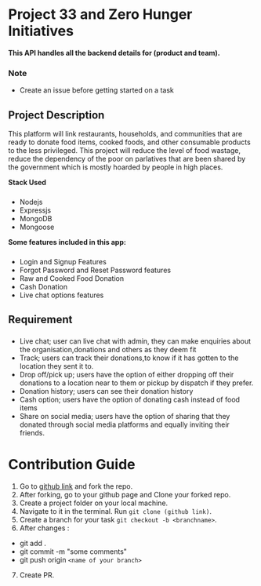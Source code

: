 # Project 33 and Zero Hunger Initiatives

**This API handles all the backend details for (product and team).**

### Note
 - Create an issue before getting started on a task

## Project Description
This platform will link restaurants, households, and communities that are ready to donate food items, cooked foods, and other consumable products to the less privileged. This project will reduce the level of food wastage, reduce the dependency of the poor on parlatives that  are been shared by the government which is mostly hoarded by people in high places.

**Stack Used**

### 
* Nodejs
* Expressjs
* MongoDB
* Mongoose


**Some features included in this app:**

### 
* Login and Signup Features 
* Forgot Password and Reset Password features
* Raw and Cooked Food Donation
* Cash Donation
* Live chat options features


## Requirement

### 
* Live chat; user can live chat with admin, they can make enquiries about the organisation,donations and others as they deem fit
* Track;  users can track their donations,to know if it has gotten to the location they sent it to.
* Drop off/pick up; users have the option of either dropping off their donations to a location near to them or pickup by dispatch if they prefer.
* Donation history; users can see their donation history
* Cash option; users have the option of donating cash instead of food items
* Share on social media; users have the option of sharing that they donated through social media platforms and equally inviting their friends.





# Contribution Guide

1. Go to [github link](https://github.com/zuri-training/TheZeroHungerInitiative-be-pjt-33) and fork the repo.
2. After forking, go to your github page and Clone your forked repo. 
3. Create a project folder on your local machine. 
4. Navigate to it in the terminal. Run `git clone (github link)`.
5. Create a branch for your task `git checkout -b <branchname>`.
6. After changes : 
- git add .
- git commit  -m "some comments"
- git push origin `<name of your branch>`
7. Create PR.